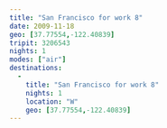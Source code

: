 ```yaml
---
title: "San Francisco for work 8"
date: 2009-11-18
geo: [37.77554,-122.40839]
tripit: 3206543
nights: 1
modes: ["air"]
destinations:
  -
    title: "San Francisco for work 8"
    nights: 1
    location: "W"
    geo: [37.77554,-122.40839]
---
```



